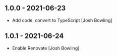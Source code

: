 ## 1.0.0 - 2021-06-23

* Add code, convert to TypeScript [Josh Bowling]

## 1.0.1 - 2021-06-24

* Enable Renovate [Josh Bowling]
